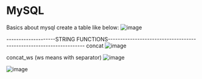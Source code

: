 # MySQL
Basics about mysql
create a table like below:
![image](https://github.com/MeenakshiNS/MySQL/assets/130451378/ea0b5ac4-51f3-4af0-bec1-d9419b00c463)


--------------------STRING FUNCTIONS--------------------------------------------------------------------
concat
![image](https://github.com/MeenakshiNS/MySQL/assets/130451378/b2da924e-5ebf-42de-b711-f0b2d79afd88)

concat_ws (ws means with separator)
![image](https://github.com/MeenakshiNS/MySQL/assets/130451378/a1831eb0-98a9-4fcb-a699-94b857fbdadb)

![image](https://github.com/MeenakshiNS/MySQL/assets/130451378/ea4c3090-0612-44ee-9338-903c47911496)


